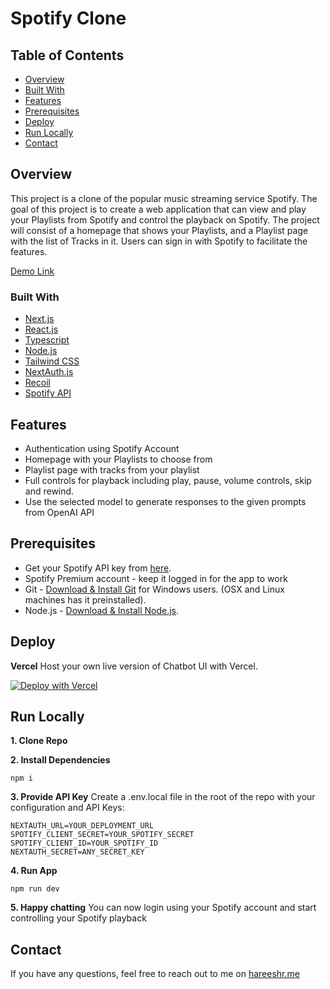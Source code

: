 
# Spotify Clone

## Table of Contents

- [Overview](#overview)
- [Built With](#built-with)
- [Features](#features)
- [Prerequisites](#prerequisites)
- [Deploy](#deploy)
- [Run Locally](#run-locally)
- [Contact](#contact)

## Overview

This project is a clone of the popular music streaming service Spotify. The goal of this project is to create a web application that can view and play your Playlists from Spotify and control the playback on Spotify. The project will consist of a homepage that shows your Playlists, and a Playlist page with the list of Tracks in it. Users can sign in with Spotify to facilitate the features.

[Demo Link](https://spotify-clone.hareeshr.me/)

### Built With

 - [Next.js](https://nextjs.org/)
 - [React.js](https://react.dev/)
 - [Typescript](https://www.typescriptlang.org/)
 - [Node.js](https://nodejs.org/)
 - [Tailwind CSS](https://tailwindcss.com/)
 - [NextAuth.js](https://next-auth.js.org/)
 - [Recoil](https://recoiljs.org/)
 - [Spotify API](https://developer.spotify.com/)

## Features

 - Authentication using Spotify Account
 - Homepage with your Playlists to choose from
 - Playlist page with tracks from your playlist
 - Full controls for playback including play, pause, volume controls, skip and rewind.
 - Use the selected model to generate responses to the given prompts from OpenAI API

## Prerequisites

 - Get your Spotify API key from [here](https://developer.spotify.com/dashboard).
 - Spotify Premium account - keep it logged in for the app to work
 - Git -  [Download & Install Git](https://git-scm.com/downloads) for Windows users. (OSX and Linux machines has it preinstalled).
 - Node.js -  [Download & Install Node.js](https://nodejs.org/en/download/).

## Deploy

**Vercel**
Host your own live version of Chatbot UI with Vercel.

[![Deploy with Vercel](https://vercel.com/button)](https://vercel.com/new/clone?repository-url=https%3A%2F%2Fgithub.com%2Fhareeshr%2Fspotify-clone&env=NEXTAUTH_URL,SPOTIFY_CLIENT_SECRET,SPOTIFY_CLIENT_ID,NEXTAUTH_SECRET&demo-title=Spotify%20Clone&demo-description=A%20functional%20Spotify%20clone&demo-url=https%3A%2F%2Fspotify-clone.hareeshr.me%2F)
    
## Run Locally
**1. Clone Repo**

**2. Install Dependencies**

    npm i
**3. Provide API Key**
Create a .env.local file in the root of the repo with your configuration and API Keys:

    NEXTAUTH_URL=YOUR_DEPLOYMENT_URL
    SPOTIFY_CLIENT_SECRET=YOUR_SPOTIFY_SECRET
    SPOTIFY_CLIENT_ID=YOUR_SPOTIFY_ID
    NEXTAUTH_SECRET=ANY_SECRET_KEY
    
**4. Run App**

    npm run dev
    
**5. Happy chatting**
You can now login using your Spotify account and start controlling your Spotify playback

## Contact

If you have any questions, feel free to reach out to me on [hareeshr.me](https://hareeshr.me)